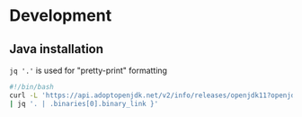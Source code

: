 # Development

## Java installation

`jq '.'` is used for "pretty-print" formatting

```bash
#!/bin/bash
curl -L 'https://api.adoptopenjdk.net/v2/info/releases/openjdk11?openjdk_impl=hotspot&os=linux&arch=x64&release=latest&type=jdk' \
| jq '. | .binaries[0].binary_link }'
 ```
